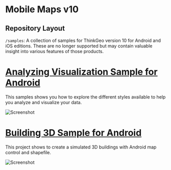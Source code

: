 # Mobile Maps v10

## Repository Layout

`/samples`: A collection of samples for ThinkGeo version 10 for Android and iOS editions.  These are no longer supported but may contain valuable insight into various features of those products.

# [Analyzing Visualization Sample for Android](https://gitlab.com/thinkgeo/public/thinkgeo-mobile-maps/-/tree/support/v10/samples/Android/AnalyzingVisualizationSample)

This samples shows you how to explore the different styles available to help you analyze and visualize your data.

![Screenshot](ScreenShot.png)

# [Building 3D Sample for Android](https://gitlab.com/thinkgeo/public/thinkgeo-mobile-maps/-/tree/support/v10/samples/Android/Building3DSample)

This project shows to create a simulated 3D buildings with Android map control and shapefile.

![Screenshot](Screenshot.png)
